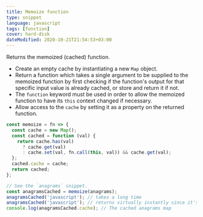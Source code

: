 ```yaml
---
title: Memoize function
type: snippet
language: javascript
tags: [function]
cover: hard-disk
dateModified: 2020-10-21T21:54:53+03:00
---
```


Returns the memoized (cached) function.

- Create an empty cache by instantiating a new `Map` object.
- Return a function which takes a single argument to be supplied to the memoized function by first checking if the function's output for that specific input value is already cached, or store and return it if not.
- The `function` keyword must be used in order to allow the memoized function to have its `this` context changed if necessary.
- Allow access to the `cache` by setting it as a property on the returned function.

```js
const memoize = fn => {
  const cache = new Map();
  const cached = function (val) {
    return cache.has(val)
      ? cache.get(val)
      : cache.set(val, fn.call(this, val)) && cache.get(val);
  };
  cached.cache = cache;
  return cached;
};
```

```js
// See the `anagrams` snippet.
const anagramsCached = memoize(anagrams);
anagramsCached('javascript'); // takes a long time
anagramsCached('javascript'); // returns virtually instantly since it's cached
console.log(anagramsCached.cache); // The cached anagrams map
```
